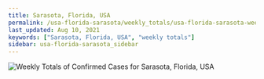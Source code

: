 ```yaml
---
title: Sarasota, Florida, USA
permalink: /usa-florida-sarasota/weekly_totals/usa-florida-sarasota-weekly_totals.html
last_updated: Aug 10, 2021
keywords: ["Sarasota, Florida, USA", "weekly totals"]
sidebar: usa-florida-sarasota_sidebar
---
```


![Weekly Totals of Confirmed Cases for Sarasota, Florida, USA](/covid_tracker/images/graphs/usa-florida-sarasota-weekly_totals_graph.png)
